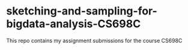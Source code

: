 # sketching-and-sampling-for-bigdata-analysis-CS698C
This repo contains my assignment submissions for the course CS698C
